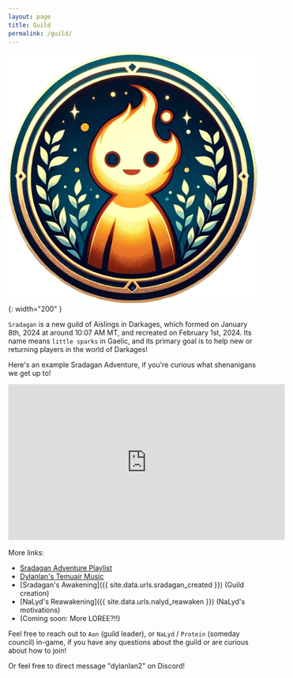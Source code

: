 ```yaml
---
layout: page
title: Guild
permalink: /guild/
---
```


![Sradagan Logo](/assets/img/sradagan/icons/logo-blank-background.png){: width="200" }

`Sradagan` is a new guild of Aislings in Darkages, which formed on January 8th, 2024 at around 10:07 AM MT, and recreated on February 1st, 2024. Its name means `little sparks` in Gaelic, and its primary goal is to help new or returning players in the world of Darkages!


Here's an example Sradagan Adventure, if you're curious what shenanigans we get up to!

<iframe width="560" height="315" src="https://www.youtube.com/embed/cGNNuCuwkhE?si=pehNkP5tMq0ljP8-" title="YouTube video player" frameborder="0" allow="accelerometer; autoplay; clipboard-write; encrypted-media; gyroscope; picture-in-picture; web-share" allowfullscreen></iframe>

More links:
- [Sradagan Adventure Playlist](https://www.youtube.com/watch?v=3O29iIsXRls&list=PL6LD2x2A2qLHF22-bc2L1DK71sd5Q3ScE&index=33)
- [Dylanlan's Temuair Music](https://www.youtube.com/watch?v=I3pugSh2YBI&list=PL6LD2x2A2qLFEAd6xN69dE-YgEIrYOFZw&index=15)
- [Sradagan's Awakening]({{ site.data.urls.sradagan_created }}) (Guild creation)
- [NaLyd's Reawakening]({{ site.data.urls.nalyd_reawaken }}) (NaLyd's motivations)
- (Coming soon: More LOREE?!!)

Feel free to reach out to `Aon` (guild leader), or `NaLyd` / `Protein` (someday council) in-game, if you have any questions about the guild or are curious about how to join!

Or feel free to direct message "dylanlan2" on Discord!
